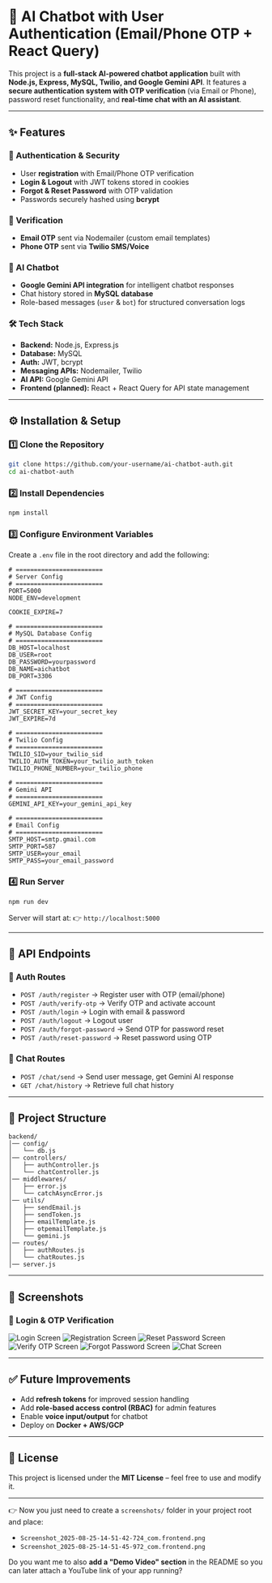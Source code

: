
# 🚀 AI Chatbot with User Authentication (Email/Phone OTP + React Query)

This project is a **full-stack AI-powered chatbot application** built with **Node.js, Express, MySQL, Twilio, and Google Gemini API**.
It features a **secure authentication system with OTP verification** (via Email or Phone), password reset functionality, and **real-time chat with an AI assistant**.

---

## ✨ Features

### 🔐 Authentication & Security

* User **registration** with Email/Phone OTP verification
* **Login & Logout** with JWT tokens stored in cookies
* **Forgot & Reset Password** with OTP validation
* Passwords securely hashed using **bcrypt**

### 📩 Verification

* **Email OTP** sent via Nodemailer (custom email templates)
* **Phone OTP** sent via **Twilio SMS/Voice**

### 🤖 AI Chatbot

* **Google Gemini API integration** for intelligent chatbot responses
* Chat history stored in **MySQL database**
* Role-based messages (`user` & `bot`) for structured conversation logs

### 🛠 Tech Stack

* **Backend:** Node.js, Express.js
* **Database:** MySQL
* **Auth:** JWT, bcrypt
* **Messaging APIs:** Nodemailer, Twilio
* **AI API:** Google Gemini API
* **Frontend (planned):** React + React Query for API state management

---

## ⚙️ Installation & Setup

### 1️⃣ Clone the Repository

```bash
git clone https://github.com/your-username/ai-chatbot-auth.git
cd ai-chatbot-auth
```

### 2️⃣ Install Dependencies

```bash
npm install
```

### 3️⃣ Configure Environment Variables

Create a `.env` file in the root directory and add the following:

```env
# ========================
# Server Config
# ========================
PORT=5000
NODE_ENV=development

COOKIE_EXPIRE=7

# ========================
# MySQL Database Config
# ========================
DB_HOST=localhost
DB_USER=root
DB_PASSWORD=yourpassword
DB_NAME=aichatbot
DB_PORT=3306

# ========================
# JWT Config
# ========================
JWT_SECRET_KEY=your_secret_key
JWT_EXPIRE=7d

# ========================
# Twilio Config
# ========================
TWILIO_SID=your_twilio_sid
TWILIO_AUTH_TOKEN=your_twilio_auth_token
TWILIO_PHONE_NUMBER=your_twilio_phone

# ========================
# Gemini API
# ========================
GEMINI_API_KEY=your_gemini_api_key

# ========================
# Email Config
# ========================
SMTP_HOST=smtp.gmail.com
SMTP_PORT=587
SMTP_USER=your_email
SMTP_PASS=your_email_password
```

### 4️⃣ Run Server

```bash
npm run dev
```

Server will start at:
👉 `http://localhost:5000`

---

## 📡 API Endpoints

### 🔐 Auth Routes

* `POST /auth/register` → Register user with OTP (email/phone)
* `POST /auth/verify-otp` → Verify OTP and activate account
* `POST /auth/login` → Login with email & password
* `POST /auth/logout` → Logout user
* `POST /auth/forgot-password` → Send OTP for password reset
* `POST /auth/reset-password` → Reset password using OTP

### 🤖 Chat Routes

* `POST /chat/send` → Send user message, get Gemini AI response
* `GET /chat/history` → Retrieve full chat history

---

## 📂 Project Structure

```
backend/
│── config/
│   └── db.js
│── controllers/
│   ├── authController.js
│   └── chatController.js
│── middlewares/
│   ├── error.js
│   └── catchAsyncError.js
│── utils/
│   ├── sendEmail.js
│   ├── sendToken.js
│   ├── emailTemplate.js
│   ├── otpemailTemplate.js
│   └── gemini.js
│── routes/
│   ├── authRoutes.js
│   └── chatRoutes.js
│── server.js
```

---

## 📸 Screenshots

### 🔐 Login & OTP Verification

![Login Screen](./Screenshot_2025-08-25-14-51-42-724_com.frontend.jpg)
![Registration Screen](./Screenshot_2025-08-25-14-51-45-972_com.frontend.jpg)
![Reset Password Screen](./Screenshot_2025-08-25-14-52-30-891_com.frontend.jpg)
![Verify OTP Screen](./Screenshot_2025-08-25-14-53-04-937_com.frontend.jpg)
![Forgot Password Screen](./Screenshot_2025-08-25-14-53-13-129_com.frontend.jpg)
![Chat Screen](./Screenshot_2025-08-25-14-53-39-966_com.frontend.jpg)


---

## ✅ Future Improvements

* Add **refresh tokens** for improved session handling
* Add **role-based access control (RBAC)** for admin features
* Enable **voice input/output** for chatbot
* Deploy on **Docker + AWS/GCP**

---

## 📜 License

This project is licensed under the **MIT License** – feel free to use and modify it.

---

👉 Now you just need to create a `screenshots/` folder in your project root and place:

* `Screenshot_2025-08-25-14-51-42-724_com.frontend.png`
* `Screenshot_2025-08-25-14-51-45-972_com.frontend.png`

Do you want me to also **add a "Demo Video" section** in the README so you can later attach a YouTube link of your app running?
